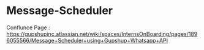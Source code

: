 # Message-Scheduler

Conflunce Page : 
https://gupshupinc.atlassian.net/wiki/spaces/InternsOnBoarding/pages/1896055566/Message+Scheduler+using+Gupshup+Whatsapp+API
